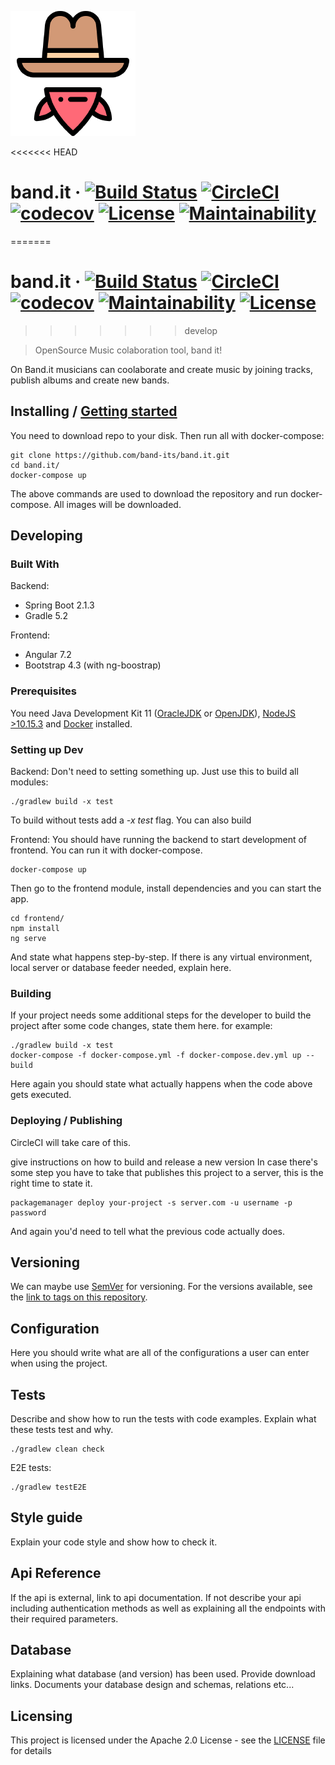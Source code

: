 ![Logo of the project](./docs/images/bandit.png)

<<<<<<< HEAD
# band.it &middot; [![Build Status](https://travis-ci.com/band-its/band.it.svg?branch=develop)](https://travis-ci.com/band-its/band.it) [![CircleCI](https://circleci.com/gh/band-its/band.it.svg?style=shield)](https://circleci.com/gh/band-its/band.it) [![codecov](https://codecov.io/gh/band-its/band.it/branch/develop/graph/badge.svg)](https://codecov.io/gh/band-its/band.it) [![License](https://img.shields.io/badge/License-Apache%202.0-blue.svg)](https://opensource.org/licenses/Apache-2.0) [![Maintainability](https://api.codeclimate.com/v1/badges/c41d0b75884bd268f51d/maintainability)](https://codeclimate.com/github/band-its/band.it/maintainability)
=======
# band.it &middot; [![Build Status](https://travis-ci.com/band-its/band.it.svg?branch=develop)](https://travis-ci.com/band-its/band.it) [![CircleCI](https://circleci.com/gh/band-its/band.it.svg?style=shield)](https://circleci.com/gh/band-its/band.it) [![codecov](https://codecov.io/gh/band-its/band.it/branch/develop/graph/badge.svg)](https://codecov.io/gh/band-its/band.it) [![Maintainability](https://api.codeclimate.com/v1/badges/c41d0b75884bd268f51d/maintainability)](https://codeclimate.com/github/band-its/band.it/maintainability) [![License](https://img.shields.io/badge/License-Apache%202.0-blue.svg)](https://opensource.org/licenses/Apache-2.0)
>>>>>>> develop

> OpenSource Music colaboration tool, band it!

On Band.it musicians can coolaborate and create music by joining tracks, publish albums and create new bands. 

## Installing / [Getting started](https://github.com/band-its/band.it/wiki/Getting-started)
You need to download repo to your disk. Then run all with docker-compose:

```shell
git clone https://github.com/band-its/band.it.git
cd band.it/
docker-compose up
```

The above commands are used to download the repository and run docker-compose. All images will be downloaded.

## Developing

### Built With

Backend:
* Spring Boot 2.1.3
* Gradle 5.2

Frontend:
* Angular 7.2
* Bootstrap 4.3 (with ng-boostrap) 

### Prerequisites
You need Java Development Kit 11 ([OracleJDK](https://www.oracle.com/technetwork/java/javase/downloads/index.html) or [OpenJDK](https://jdk.java.net/11/)), [NodeJS >10.15.3](https://nodejs.org/en/download/) and [Docker](https://www.docker.com/products/docker-desktop) installed.

### Setting up Dev

Backend:
Don't need to setting something up. Just use this to build all modules:

```shell
./gradlew build -x test
```

To build without tests add a <i>-x test</i> flag. You can also build



Frontend:
You should have running the backend to start development of frontend. You can run it with docker-compose.
```shell
docker-compose up
```

Then go to the frontend module, install dependencies and you can start the app.
```shell
cd frontend/
npm install
ng serve
```

And state what happens step-by-step. If there is any virtual environment, local server or database feeder needed, explain here.

### Building

If your project needs some additional steps for the developer to build the
project after some code changes, state them here. for example:

```shell
./gradlew build -x test
docker-compose -f docker-compose.yml -f docker-compose.dev.yml up --build
```

Here again you should state what actually happens when the code above gets
executed.

### Deploying / Publishing
CircleCI will take care of this.

give instructions on how to build and release a new version
In case there's some step you have to take that publishes this project to a
server, this is the right time to state it.

```shell
packagemanager deploy your-project -s server.com -u username -p password
```

And again you'd need to tell what the previous code actually does.

## Versioning

We can maybe use [SemVer](http://semver.org/) for versioning. For the versions available, see the [link to tags on this repository](/tags).


## Configuration

Here you should write what are all of the configurations a user can enter when
using the project.

## Tests

Describe and show how to run the tests with code examples.
Explain what these tests test and why.

```shell
./gradlew clean check
```

E2E tests:
```shell
./gradlew testE2E
```

## Style guide

Explain your code style and show how to check it.

## Api Reference

If the api is external, link to api documentation. If not describe your api including authentication methods as well as explaining all the endpoints with their required parameters.


## Database

Explaining what database (and version) has been used. Provide download links.
Documents your database design and schemas, relations etc... 

## Licensing

This project is licensed under the Apache 2.0 License - see the [LICENSE](LICENSE) file for details
